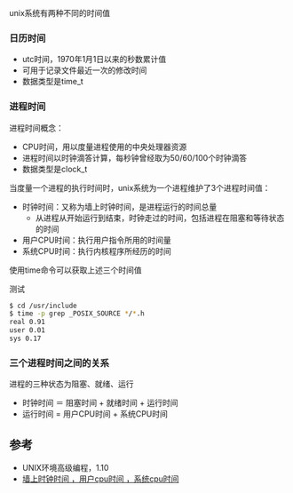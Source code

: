unix系统有两种不同的时间值

### 日历时间

- utc时间，1970年1月1日以来的秒数累计值
- 可用于记录文件最近一次的修改时间
- 数据类型是time_t

### 进程时间

进程时间概念：

- CPU时间，用以度量进程使用的中央处理器资源
- 进程时间以时钟滴答计算，每秒钟曾经取为50/60/100个时钟滴答
- 数据类型是clock_t

当度量一个进程的执行时间时，unix系统为一个进程维护了3个进程时间值：

- 时钟时间：又称为墙上时钟时间，是进程运行的时间总量
  - 从进程从开始运行到结束，时钟走过的时间，包括进程在阻塞和等待状态的时间
- 用户CPU时间：执行用户指令所用的时间量
- 系统CPU时间：执行内核程序所经历的时间

使用time命令可以获取上述三个时间值

测试

```bash
$ cd /usr/include
$ time -p grep _POSIX_SOURCE */*.h
real 0.91
user 0.01
sys 0.17
```

### 三个进程时间之间的关系

进程的三种状态为阻塞、就绪、运行

- 时钟时间 ＝ 阻塞时间 + 就绪时间 + 运行时间
- 运行时间 = 用户CPU时间 + 系统CPU时间

## 参考

- UNIX环境高级编程，1.10
- [墙上时钟时间 ，用户cpu时间 ，系统cpu时间](https://zhuanlan.zhihu.com/p/99906483)
